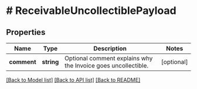 # # ReceivableUncollectiblePayload

## Properties

Name | Type | Description | Notes
------------ | ------------- | ------------- | -------------
**comment** | **string** | Optional comment explains why the Invoice goes uncollectible. | [optional]

[[Back to Model list]](../../README.md#models) [[Back to API list]](../../README.md#endpoints) [[Back to README]](../../README.md)
